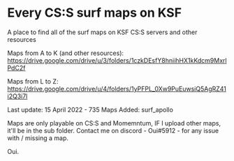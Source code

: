 # Every CS:S surf maps on KSF
A place to find all of the surf maps on KSF CS:S servers and other resources

Maps from A to K (and other resources): https://drive.google.com/drive/u/3/folders/1czkDEsfY8hniihHX1kKdcm9MxrlPdC2f

Maps from L to Z: https://drive.google.com/drive/u/4/folders/1yPFPL_0Xw9PuEuwsiQ5AgRZ41i2Q3i7l

Last update: 
15 April 2022 - 735 Maps
Added: surf_apollo

Maps are only playable on CS:S and Momemntum, IF I upload other maps, it'll be in the sub folder.
Contact me on discord - Oui#5912 - for any issue with / missing a map.

Oui.
